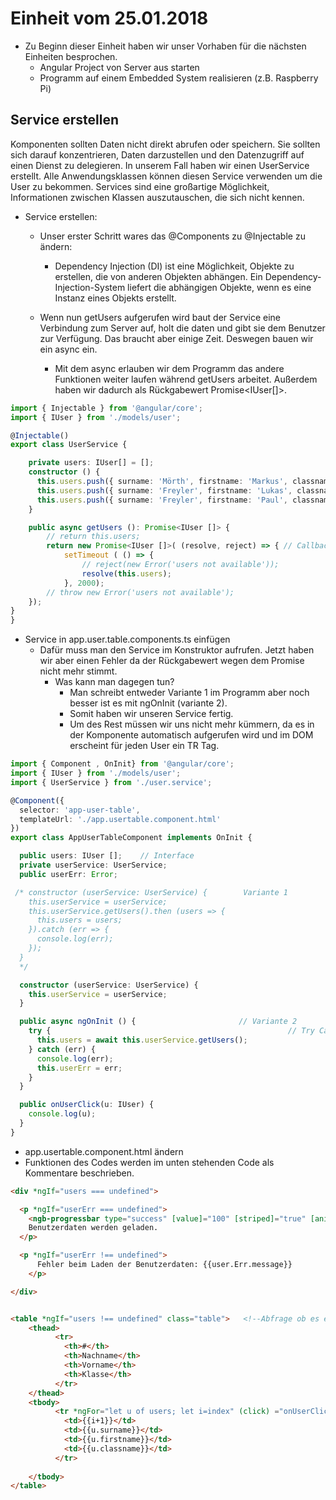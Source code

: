 # Einheit vom 25.01.2018

* Zu Beginn dieser Einheit haben wir unser Vorhaben für die nächsten Einheiten besprochen.
  * Angular Project von Server aus starten
  * Programm auf einem Embedded System realisieren (z.B. Raspberry Pi)
## Service erstellen

Komponenten sollten Daten nicht direkt abrufen oder speichern. Sie sollten sich darauf konzentrieren, Daten darzustellen und den Datenzugriff auf
einen Dienst zu delegieren.
In unserem Fall haben wir einen UserService erstellt. 
Alle Anwendungsklassen können diesen Service verwenden
um die User zu bekommen. Services sind eine großartige Möglichkeit, Informationen 
zwischen Klassen auszutauschen, die sich nicht kennen.

* Service erstellen:
  * Unser erster Schritt wares das @Components zu @Injectable zu ändern:
    * Dependency Injection (DI) ist eine Möglichkeit, Objekte
    zu erstellen, die von anderen Objekten abhängen. 
    Ein Dependency-Injection-System liefert die abhängigen 
    Objekte, wenn es eine 
    Instanz eines Objekts erstellt.

  * Wenn nun getUsers aufgerufen wird baut der Service eine Verbindung zum 
  Server auf, holt die daten und gibt sie dem Benutzer zur Verfügung. 
  Das braucht aber einige Zeit. Deswegen bauen wir ein async ein.
    * Mit dem async erlauben wir dem Programm das andere Funktionen weiter
    laufen während getUsers arbeitet. Außerdem haben wir dadurch als
    Rückgabewert Promise<IUser[]>.
```typescript
import { Injectable } from '@angular/core';
import { IUser } from './models/user';

@Injectable()
export class UserService {

    private users: IUser[] = [];
    constructor () {
      this.users.push({ surname: 'Mörth', firstname: 'Markus', classname: '5AHME'});
      this.users.push({ surname: 'Freyler', firstname: 'Lukas', classname: '5AHME'});
      this.users.push({ surname: 'Freyler', firstname: 'Paul', classname: '2AHME'});
    }

    public async getUsers (): Promise<IUser []> {
        // return this.users;
        return new Promise<IUser []>( (resolve, reject) => { // Callback Methoden um Fehler zu liefern und 
            setTimeout ( () => {
                // reject(new Error('users not available'));
                resolve(this.users);
            }, 2000);
        // throw new Error('users not available');
    });
}
}
```

* Service in app.user.table.components.ts einfügen
  * Dafür muss man den Service im Konstruktor aufrufen. Jetzt haben wir aber
    einen Fehler da der Rückgabewert wegen dem Promise nicht mehr stimmt.
     * Was kann man dagegen tun?
       * Man schreibt entweder Variante 1 im Programm aber noch besser ist es mit ngOnInit (variante 2).
       * Somit haben wir unseren Service fertig.
       * Um des Rest müssen wir uns nicht mehr kümmern, da es in der Komponente automatisch aufgerufen wird und im DOM erscheint für jeden User ein TR Tag.
```typescript
import { Component , OnInit} from '@angular/core';
import { IUser } from './models/user';
import { UserService } from './user.service';

@Component({
  selector: 'app-user-table',
  templateUrl: './app.usertable.component.html'
})
export class AppUserTableComponent implements OnInit {

  public users: IUser [];    // Interface
  private userService: UserService;
  public userErr: Error;

 /* constructor (userService: UserService) {        Variante 1
    this.userService = userService;
    this.userService.getUsers().then (users => {
      this.users = users;
    }).catch (err => {
      console.log(err);
    });
  }
  */

  constructor (userService: UserService) {
    this.userService = userService;
  }

  public async ngOnInit () {                       // Variante 2
    try {                                                     // Try Catch ist für das Erkennen von Fehlern
      this.users = await this.userService.getUsers();
    } catch (err) {
      console.log(err);
      this.userErr = err;
    }
  }

  public onUserClick(u: IUser) {
    console.log(u);
  }
}
```

* app.usertable.component.html ändern
 * Funktionen des Codes werden im unten stehenden Code als Kommentare beschrieben.
```html
<div *ngIf="users === undefined"> 

  <p *ngIf="userErr === undefined">
    <ngb-progressbar type="success" [value]="100" [striped]="true" [animated]="true"></ngb-progressbar> <!--Kein offizielles Tag/ Wir müssen das jetzt in app.modules einbinden--> <!--Progressbar einbinden-->
    Benutzerdaten werden geladen.
  </p>

  <p *ngIf="userErr !== undefined">
      Fehler beim Laden der Benutzerdaten: {{user.Err.message}}
    </p> 

</div>


<table *ngIf="users !== undefined" class="table">   <!--Abfrage ob es ein Array ist-->
    <thead>
          <tr>
            <th>#</th>
            <th>Nachname</th>
            <th>Vorname</th>
            <th>Klasse</th>
          </tr>
    </thead>
    <tbody>
          <tr *ngFor="let u of users; let i=index" (click) ="onUserClick(u)" style= "cursor: pointer;"> <!--Aussehen des Cursors ändern-->
            <td>{{i+1}}</td>
            <td>{{u.surname}}</td>
            <td>{{u.firstname}}</td>
            <td>{{u.classname}}</td>
          </tr>
            
    </tbody>
</table>
```

